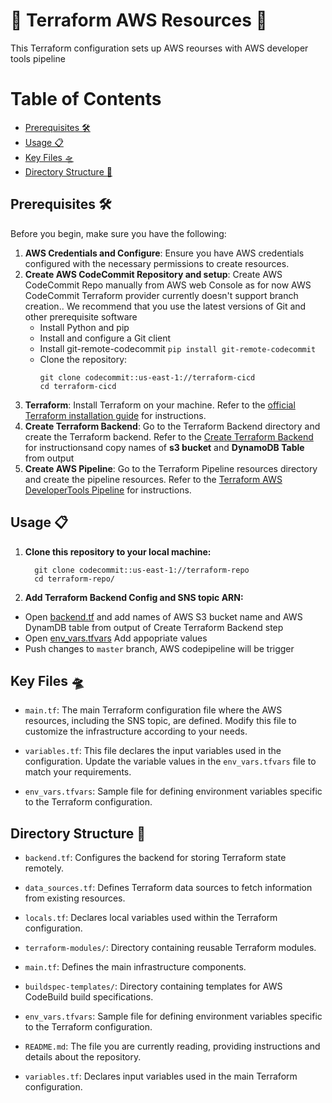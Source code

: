 # 🚀 Terraform AWS Resources 🚀

This Terraform configuration sets up  AWS reourses with AWS developer tools pipeline

Table of Contents
=================

   * [Prerequisites 🛠️](#prerequisites-️)
   * [Usage 📋](#usage-)
   * [Key Files 🛸](#key-files-)
   * [Directory Structure 📂](#directory-structure-)


## Prerequisites 🛠️

Before you begin, make sure you have the following:

1. **AWS Credentials and Configure**: Ensure you have AWS credentials configured with the necessary permissions to create resources.
2. **Create AWS CodeCommit Repository and setup**: Create AWS CodeCommit Repo manually from AWS web Console as for now AWS CodeCommit Terraform provider currently doesn't support branch creation.. We recommend that you use the latest versions of Git and other prerequisite software
   * Install Python and pip
   * Install and configure a Git client
   * Install git-remote-codecommit `pip install git-remote-codecommit`
   * Clone the repository:
     ```
     git clone codecommit::us-east-1://terraform-cicd
     cd terraform-cicd
     ```
3. **Terraform**: Install Terraform on your machine. Refer to the [official Terraform installation guide](https://learn.hashicorp.com/tutorials/terraform/install-cli) for instructions.
4. **Create Terraform Backend**: Go to the Terraform Backend directory and create the Terraform backend. Refer to the [Create Terraform Backend](./terraform-modules/terraform-aws-backend) for instructionsand copy names of **s3 bucket** and **DynamoDB Table** from output
5. **Create AWS Pipeline**: Go to the Terraform Pipeline resources directory and create the pipeline resources. Refer to the [Terraform AWS DeveloperTools Pipeline](./terraform-modules/terraform-aws-developertools-pipeline) for instructions.

## Usage 📋

1. **Clone this repository to your local machine:**
     ```
       git clone codecommit::us-east-1://terraform-repo
       cd terraform-repo/
    ```

2. **Add Terraform Backend Config and SNS topic ARN:**
  * Open [backend.tf](./backend.tf) and add names of AWS S3 bucket name and AWS DynamDB table from output of Create Terraform Backend step
  * Open [env_vars.tfvars](./env_vars.tfvars) Add appopriate values
  * Push changes to `master` branch, AWS codepipeline will be trigger

## Key Files 🛸

* `main.tf`: The main Terraform configuration file where the AWS resources, including the SNS topic, are defined. Modify this file to customize the infrastructure according to your needs.

* `variables.tf`: This file declares the input variables used in the configuration. Update the variable values in the `env_vars.tfvars` file to match your requirements.  

* `env_vars.tfvars`: Sample file for defining environment variables specific to the Terraform configuration.

## Directory Structure 📂

  * `backend.tf`: Configures the backend for storing Terraform state remotely.

  * `data_sources.tf`: Defines Terraform data sources to fetch information from existing resources.

  * `locals.tf`: Declares local variables used within the Terraform configuration.

  * `terraform-modules/`: Directory containing reusable Terraform modules.

  * `main.tf`: Defines the main infrastructure components.

  * `buildspec-templates/`: Directory containing templates for AWS CodeBuild build specifications.

  * `env_vars.tfvars`: Sample file for defining environment variables specific to the Terraform configuration.

  * `README.md`: The file you are currently reading, providing instructions and details about the repository.

  * `variables.tf`: Declares input variables used in the main Terraform configuration.
